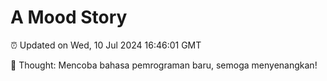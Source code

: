 # A Mood Story

⏰ Updated on Wed, 10 Jul 2024 16:46:01 GMT

💭 Thought: Mencoba bahasa pemrograman baru, semoga menyenangkan!

